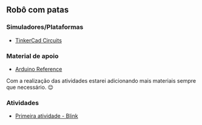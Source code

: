 ## Robô com patas

### Simuladores/Plataformas
* [TinkerCad Circuits](https://www.tinkercad.com/dashboard?type=circuits&collection=designs)

### Material de apoio
* [Arduino Reference](https://www.arduino.cc/reference/pt/)

Com a realização das atividades estarei adicionando mais materiais sempre que necessário. :relieved:

### Atividades
* [Primeira atividade - Blink](/Atividades/atividade_1.md) 